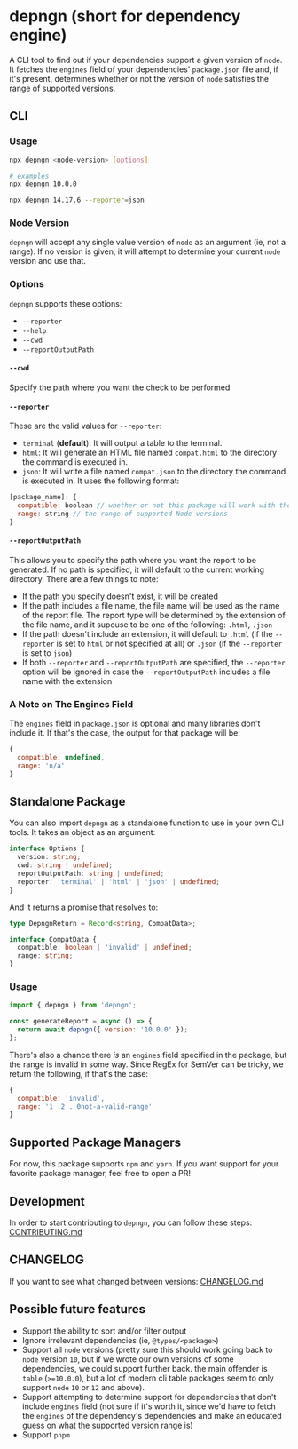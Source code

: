 # depngn (short for dependency engine)

A CLI tool to find out if your dependencies support a given version of `node`.
It fetches the `engines` field of your dependencies' `package.json` file and,
if it's present, determines whether or not the version of `node` satisfies the
range of supported versions.

## CLI

### Usage

```bash
npx depngn <node-version> [options]

# examples
npx depngn 10.0.0

npx depngn 14.17.6 --reporter=json
```

### Node Version

`depngn` will accept any single value version of `node` as an argument (ie, not a range). If no version is given, it will attempt to determine your current `node` version and use that.

### Options

`depngn` supports these options:

- `--reporter`
- `--help`
- `--cwd`
- `--reportOutputPath`

#### `--cwd`

Specify the path where you want the check to be performed 

#### `--reporter`

These are the valid values for `--reporter`:

- `terminal` (**default**): It will output a table to the terminal.
- `html`: It will generate an HTML file named `compat.html` to the directory the
command is executed in.
- `json`: It will write a file named `compat.json` to the directory the command
is executed in. It uses the following format:

```javascript
[package_name]: {
  compatible: boolean // whether or not this package will work with the given Node version
  range: string // the range of supported Node versions
}
```

#### `--reportOutputPath`
This allows you to specify the path where you want the report to be generated. If no path is specified, it will default to the current working directory.
There are a few things to note:
- If the path you specify doesn't exist, it will be created
- If the path includes a file name, the file name will be used as the name of the report file. The report type will be determined by the extension of the file name, and it supouse to be one of the following: `.html`, `.json`
- If the path doesn't include an extension, it will default to `.html` (if the `--reporter` is set to `html` or not specified at all) or `.json` (if the `--reporter` is set to `json`)
- If both `--reporter` and `--reportOutputPath` are specified, the `--reporter` option will be ignored in case the `--reportOutputPath` includes a file name with the extension


### A Note on The Engines Field

The `engines` field in `package.json` is optional and many libraries don't include it. If that's the case, the output for that package will be:

```javascript
{
  compatible: undefined,
  range: 'n/a'
}
```

## Standalone Package

You can also import `depngn` as a standalone function to use in your own CLI
tools. It takes an object as an argument:

```typescript
interface Options {
  version: string;
  cwd: string | undefined;
  reportOutputPath: string | undefined;
  reporter: 'terminal' | 'html' | 'json' | undefined;
}
```

And it returns a promise that resolves to:

```typescript
type DepngnReturn = Record<string, CompatData>;

interface CompatData {
  compatible: boolean | 'invalid' | undefined;
  range: string;
}
```

### Usage

```javascript
import { depngn } from 'depngn';

const generateReport = async () => {
  return await depngn({ version: '10.0.0' });
};
```

There's also a chance there *is* an `engines` field specified in the package, but the range is invalid in some way. Since RegEx for SemVer can be tricky, we return the following, if that's the case:

```javascript
{
  compatible: 'invalid',
  range: '1 .2 . 0not-a-valid-range'
}
```

## Supported Package Managers

For now, this package supports `npm` and `yarn`. If you want support for
your favorite package manager, feel free to open a PR!

## Development

In order to start contributing to `depngn`, you can follow these steps: [CONTRIBUTING.md](CONTRIBUTING.md)

## CHANGELOG

If you want to see what changed between versions: [CHANGELOG.md](CHANGELOG.md)

## Possible future features
- Support the ability to sort and/or filter output
- Ignore irrelevant dependencies (ie, `@types/<package>`)
- Support all `node` versions (pretty sure this should work going back to `node` version `10`, but if we wrote our own versions of some dependencies, we could support further back. the main offender is `table` (`>=10.0.0`), but a lot of modern cli table packages seem to only support `node` `10` or `12` and above).
- Support attempting to determine support for dependencies that don't include `engines` field (not sure if it's worth it, since we'd have to fetch the `engines` of the dependency's dependencies and make an educated guess on what the supported version range is)
- Support `pnpm`
